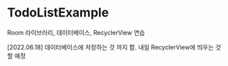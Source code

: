 # TodoListExample
Room 라이브러리, 데이터베이스, RecyclerView 연습

[2022.06.18] 데이터베이스에 저장하는 것 까지 함. 내일 RecyclerView에 띄우는 것 할 예정
